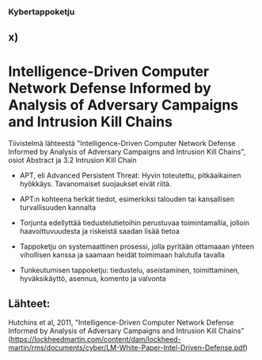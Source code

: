### Kybertappoketju

## x)

# Intelligence-Driven Computer Network Defense Informed by Analysis of Adversary Campaigns and Intrusion Kill Chains

Tiivistelmä lähteestä "Intelligence-Driven Computer Network Defense Informed by Analysis of Adversary Campaigns and Intrusion Kill Chains", osiot Abstract ja 3.2 Intrusion Kill Chain

- APT, eli Advanced Persistent Threat: Hyvin toteutettu, pitkäaikainen hyökkäys. Tavanomaiset suojaukset eivät riitä.

- APT:n kohteena herkät tiedot, esimerkiksi talouden tai kansallisen turvallisuuden kannalta

- Torjunta edellyttää tiedustelutietoihin perustuvaa toimintamallia, jolloin haavoittuvuudesta ja riskeistä saadan lisää tietoa

- Tappoketju on systemaattinen prosessi, jolla pyritään ottamaaan yhteen vihollisen kanssa ja saamaan heidät toimimaan halutulla tavalla

- Tunkeutumisen tappoketju: tiedustelu, aseistaminen, toimittaminen, hyväksikäyttö, asennus, komento ja valvonta 




## Lähteet:

Hutchins et al, 2011, "Intelligence-Driven Computer Network Defense Informed by Analysis of Adversary Campaigns and Intrusion Kill Chains"
 (https://lockheedmartin.com/content/dam/lockheed-martin/rms/documents/cyber/LM-White-Paper-Intel-Driven-Defense.pdf)
